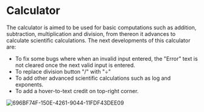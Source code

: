 # Calculator
The calculator is aimed to be used for basic computations such as addition, subtraction, multiplication and division, from thereon it advances to calculate scientific calculations. The next developments of this calculator are:
 * To fix some bugs where when an invalid input entered, the "Error" text is not cleared once the next valid input is entered.
 * To replace division button "/" with "÷"
 * To add other advanced scientific calculations such as log and exponents.
 * To add a hover-to-text credit on top-right corner.

![696BF74F-150E-4261-9044-11FDF43DEE09](https://github.com/iffahrezali/advanced-calculator/assets/92578072/bcd69ce7-579c-4b85-95fb-93a05045cee5)
